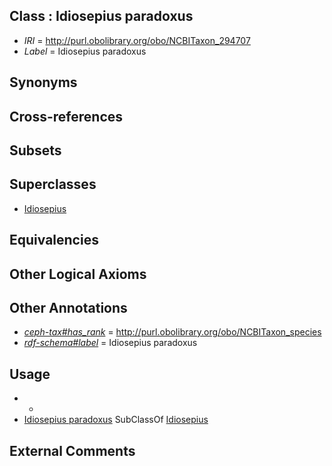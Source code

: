 
## Class : Idiosepius paradoxus

 * *IRI* = http://purl.obolibrary.org/obo/NCBITaxon_294707
 * *Label* = Idiosepius paradoxus

## Synonyms


## Cross-references


## Subsets


## Superclasses

 * [Idiosepius](../../NCBITaxon/80/NCBITaxon_55280.md)

## Equivalencies


## Other Logical Axioms


## Other Annotations

 * *[ceph-tax#has_rank](../../ceph-tax#has/nk/ceph-tax#has_rank.md)* = http://purl.obolibrary.org/obo/NCBITaxon_species
 * *[rdf-schema#label](../../el/rdf-schema#label.md)* = Idiosepius paradoxus

## Usage

 * -
 * [Idiosepius paradoxus](../../NCBITaxon/07/NCBITaxon_294707.md) SubClassOf [Idiosepius](../../NCBITaxon/80/NCBITaxon_55280.md)

## External Comments

